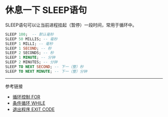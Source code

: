 # 休息一下 SLEEP语句
SLEEP语句可以让当前进程挂起（暂停）一段时间，常用于循环中。
```sql
SLEEP 100;  -- 默认毫秒
SLEEP 50 MILLIS; -- 毫秒
SLEEP 1 MILLI; -- 毫秒
SLEEP 1 SECOND; -- 秒
SLEEP 2 SECONDS; -- 秒
SLEEP 1 MINUTE; -- 分钟
SLEEP 2 MINUTES; -- 分钟
SLEEP TO NEXT SECOND; -- 下一（整）秒
SLEEP TO NEXT MINUTE; -- 下一（整）分钟
```

---
参考链接

* [循环控制 FOR](/pql/for.md)
* [条件循环 WHILE](/pql/while.md)
* [退出程序 EXIT CODE](/pql/exit-code.md)